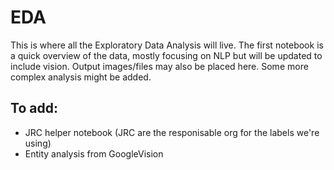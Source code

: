 # EDA
This is where all the Exploratory Data Analysis will live. The first notebook is a quick overview of the data, mostly focusing on NLP but will be updated to include vision. Output images/files may also be placed here. Some more complex analysis might be added.

## To add:
- JRC helper notebook (JRC are the responisable org for the labels we're using)
- Entity analysis from GoogleVision
